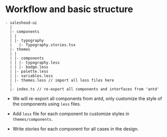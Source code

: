 # Workflow and basic structure

```
- saleshood-ui
  |
  |- components
  | |
  | |- typography
  |   |- Typography.stories.tsx
  |- themes
  | |
  | |- components
  | | |- typography.less
  | | |- badge.less
  | |- palette.less
  | |- variables.less
  | |- themes.less // import all less files here
  |
  |- index.ts // re-export all components and interfaces from 'antd'
```

- We will re-export all components from antd, only customize the style of the components using `less` files.

- Add `less` file for each component to customize styles in `themes/components`.

- Write stories for each component for all cases in the design.
